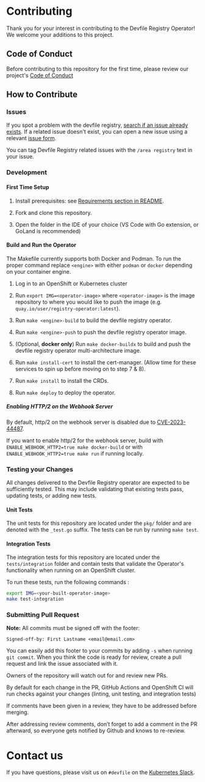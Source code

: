 # Contributing

Thank you for your interest in contributing to the Devfile Registry Operator! We welcome your additions to this project.

## Code of Conduct

Before contributing to this repository for the first time, please review our project's [Code of Conduct](https://github.com/devfile/api/blob/main/CODE_OF_CONDUCT.md)

## How to Contribute

### Issues

If you spot a problem with the devfile registry, [search if an issue already exists](https://github.com/devfile/api/issues). If a related issue doesn't exist, you can open a new issue using a relevant [issue form](https://github.com/devfile/api/issues/new/choose).

You can tag Devfile Registry related issues with the `/area registry` text in your issue.

### Development

#### First Time Setup
1. Install prerequisites: see [Requirements section in README](README.md#requirements).

2. Fork and clone this repository.

3. Open the folder in the IDE of your choice (VS Code with Go extension, or GoLand is recommended)

#### Build and Run the Operator
The Makefile currently supports both Docker and Podman. To run the proper command replace `<engine>` with either `podman` or `docker` depending on your container engine.
1. Log in to an OpenShift or Kubernetes cluster

2. Run `export IMG=<operator-image>` where `<operator-image>` is the image repository to where you would like to push the image (e.g. `quay.io/user/registry-operator:latest`).

3. Run `make <engine>-build` to build the devfile registry operator.

4. Run `make <engine>-push` to push the devfile registry operator image.

5. (Optional, **docker only**) Run `make docker-buildx` to build and push the devfile registry operator multi-architecture image.

6. Run `make install-cert` to install the cert-manager. (Allow time for these services to spin up before moving on to step 7 & 8).

7. Run `make install` to install the CRDs.

8. Run `make deploy` to deploy the operator.

##### Enabling HTTP/2 on the Webhook Server

By default, http/2 on the webhook server is disabled due to [CVE-2023-44487](https://github.com/advisories/GHSA-qppj-fm5r-hxr3).

If you want to enable http/2 for the webhook server, build with `ENABLE_WEBHOOK_HTTP2=true make docker-build` or with 
`ENABLE_WEBHOOK_HTTP2=true make run` if running locally.

### Testing your Changes

All changes delivered to the Devfile Registry operator are expected to be sufficiently tested. This may include validating that existing tests pass, updating tests, or adding new tests.

#### Unit Tests

The unit tests for this repository are located under the `pkg/` folder and are denoted with the `_test.go` suffix. The tests can be run by running `make test`.

#### Integration Tests

The integration tests for this repository are located under the `tests/integration` folder and contain tests that validate the Operator's functionality when running on an OpenShift cluster.

To run these tests, run the following commands :

```bash
export IMG=<your-built-operator-image>
make test-integration
```


### Submitting Pull Request

**Note:** All commits must be signed off with the footer:
```
Signed-off-by: First Lastname <email@email.com>
```

You can easily add this footer to your commits by adding `-s` when running `git commit`. When you think the code is ready for review, create a pull request and link the issue associated with it.

Owners of the repository will watch out for and review new PRs. 

By default for each change in the PR, GitHub Actions and OpenShift CI will run checks against your changes (linting, unit testing, and integration tests)

If comments have been given in a review, they have to be addressed before merging.

After addressing review comments, don’t forget to add a comment in the PR afterward, so everyone gets notified by Github and knows to re-review.


# Contact us

If you have questions, please visit us on `#devfile` on the [Kubernetes Slack](https://slack.k8s.io).

